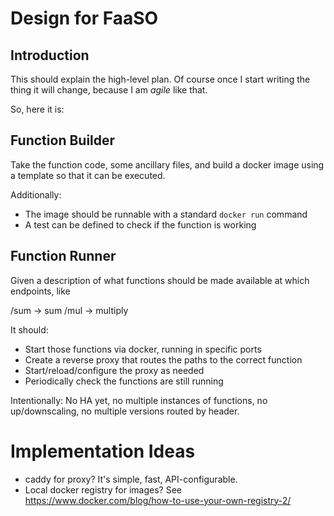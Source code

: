 # Design for FaaSO

## Introduction

This should explain the high-level plan. Of course once I start
writing the thing it will change, because I am *agile* like that.

So, here it is:

## Function Builder

Take the function code, some ancillary files, and build a docker
image using a template so that it can be executed.

Additionally:

* The image should be runnable with a standard `docker run` command
* A test can be defined to check if the function is working

## Function Runner

Given a description of what functions should be made available at
which endpoints, like

/sum -> sum
/mul -> multiply

It should:

* Start those functions via docker, running in specific ports
* Create a reverse proxy that routes the paths to the correct function
* Start/reload/configure the proxy as needed
* Periodically check the functions are still running

Intentionally: No HA yet, no multiple instances of functions, no 
up/downscaling, no multiple versions routed by header.

# Implementation Ideas

* caddy for proxy? It's simple, fast, API-configurable.
* Local docker registry for images? See https://www.docker.com/blog/how-to-use-your-own-registry-2/
